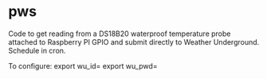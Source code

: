 # pws
Code to get reading from a DS18B20 waterproof temperature probe attached to Raspberry PI GPIO and submit directly to Weather Underground.
Schedule in cron.

To configure:
export wu_id=<weather underground station id>
export wu_pwd=<weather underground password>

